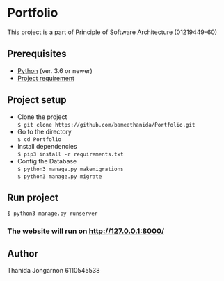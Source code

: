 # Portfolio
This project is a part of Principle of Software Architecture (01219449-60) 


Prerequisites
---
- [Python](https://www.python.org/downloads/)  (ver. 3.6 or newer) 
- [Project requirement](https://github.com/bameethanida/Portfolio/blob/main/requirements.txt)

Project setup   
---
* Clone the project    
```$ git clone https://github.com/bameethanida/Portfolio.git```  
* Go to the directory     
```$ cd Portfolio```  
* Install dependencies    
```$ pip3 install -r requirements.txt```  
* Config the Database   
```$ python3 manage.py makemigrations```    
```$ python3 manage.py migrate``` 

Run project
---
```$ python3 manage.py runserver```

 ### The website will run on http://127.0.0.1:8000/
 
 Author
 ---
 Thanida Jongarnon 6110545538
